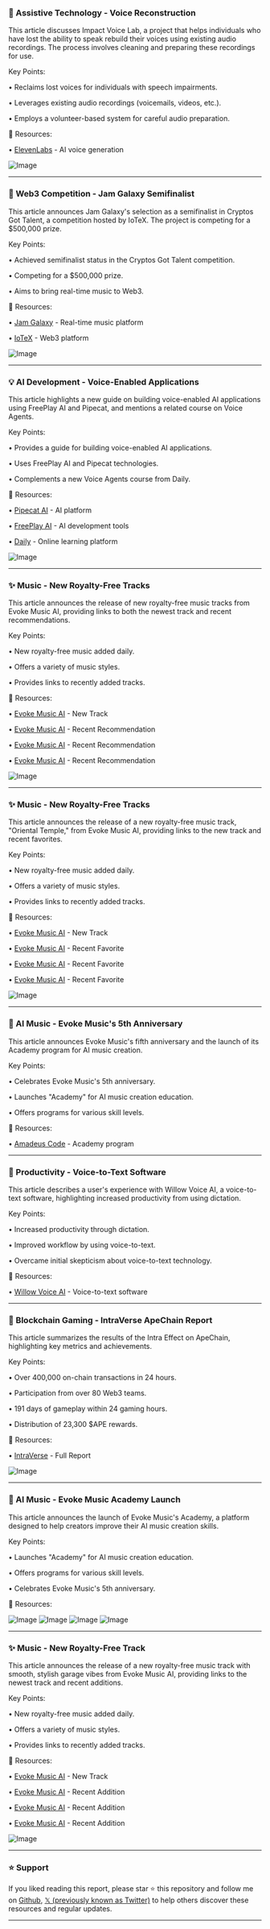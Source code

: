 ### 🤖 Assistive Technology - Voice Reconstruction

This article discusses Impact Voice Lab, a project that helps individuals who have lost the ability to speak rebuild their voices using existing audio recordings.  The process involves cleaning and preparing these recordings for use.

Key Points:

• Reclaims lost voices for individuals with speech impairments.


• Leverages existing audio recordings (voicemails, videos, etc.).


• Employs a volunteer-based system for careful audio preparation.


🔗 Resources:

• [ElevenLabs](https://x.com/elevenlabsio) - AI voice generation


![Image](https://pbs.twimg.com/media/GqhN942WwAAHWqE?format=png&name=small)

---
### 🚀 Web3 Competition - Jam Galaxy Semifinalist

This article announces Jam Galaxy's selection as a semifinalist in Cryptos Got Talent, a competition hosted by IoTeX.  The project is competing for a $500,000 prize.

Key Points:

• Achieved semifinalist status in the Cryptos Got Talent competition.


• Competing for a $500,000 prize.


• Aims to bring real-time music to Web3.


🔗 Resources:

• [Jam Galaxy](https://x.com/TheJamGalaxy) - Real-time music platform


• [IoTeX](https://x.com/iotex_io) -  Web3 platform


![Image](https://pbs.twimg.com/amplify_video_thumb/1919460371670159360/img/Jvn4qEJwJlfsZUqd.jpg)

---
### 💡 AI Development - Voice-Enabled Applications

This article highlights a new guide on building voice-enabled AI applications using FreePlay AI and Pipecat, and mentions a related course on Voice Agents.

Key Points:

• Provides a guide for building voice-enabled AI applications.


• Uses FreePlay AI and Pipecat technologies.


• Complements a new Voice Agents course from Daily.



🔗 Resources:

• [Pipecat AI](https://x.com/pipecat_ai) - AI platform


• [FreePlay AI](https://x.com/freeplay_ai) - AI development tools


• [Daily](https://x.com/Daily) -  Online learning platform


![Image](https://pbs.twimg.com/media/GqXiSAdbIAAlwC5?format=png&name=small)

---
### ✨ Music - New Royalty-Free Tracks

This article announces the release of new royalty-free music tracks from Evoke Music AI,  providing links to both the newest track and recent recommendations.

Key Points:

• New royalty-free music added daily.


• Offers a variety of music styles.


•  Provides links to recently added tracks.


🔗 Resources:

• [Evoke Music AI](https://evokemusic.short.gy/0505) - New Track


• [Evoke Music AI](https://evokemusic.short.gy/0504) - Recent Recommendation


• [Evoke Music AI](https://evokemusic.short.gy/0503) - Recent Recommendation


• [Evoke Music AI](https://evokemusic.short.gy/0502) - Recent Recommendation


![Image](https://pbs.twimg.com/amplify_video_thumb/1919277636095979520/img/HM8uL0qPcZ2uCbZc.jpg)

---
### ✨ Music - New Royalty-Free Tracks

This article announces the release of a new royalty-free music track, "Oriental Temple," from Evoke Music AI,  providing links to the new track and recent favorites.

Key Points:

• New royalty-free music added daily.


• Offers a variety of music styles.


• Provides links to recently added tracks.


🔗 Resources:

• [Evoke Music AI](https://evokemusic.short.gy/0429) - New Track


• [Evoke Music AI](https://evokemusic.short.gy/0428) - Recent Favorite


• [Evoke Music AI](https://evokemusic.short.gy/0427) - Recent Favorite


• [Evoke Music AI](https://evokemusic.short.gy/0426) - Recent Favorite



![Image](https://pbs.twimg.com/amplify_video_thumb/1919277636095979520/img/HM8uL0qPcZ2uCbZc.jpg)

---
### 🚀 AI Music - Evoke Music's 5th Anniversary

This article announces Evoke Music's fifth anniversary and the launch of its Academy program for AI music creation.


Key Points:

• Celebrates Evoke Music's 5th anniversary.


• Launches "Academy" for AI music creation education.


• Offers programs for various skill levels.


🔗 Resources:

• [Amadeus Code](https://AmadeusCodeCS.short.gy/PR0417) - Academy program



---
### 🤖 Productivity - Voice-to-Text Software

This article describes a user's experience with Willow Voice AI, a voice-to-text software, highlighting increased productivity from using dictation.


Key Points:

• Increased productivity through dictation.


• Improved workflow by using voice-to-text.


• Overcame initial skepticism about voice-to-text technology.


🔗 Resources:

• [Willow Voice AI](https://x.com/WillowVoiceAI) - Voice-to-text software


---
### 🚀 Blockchain Gaming - IntraVerse ApeChain Report

This article summarizes the results of the Intra Effect on ApeChain, highlighting key metrics and achievements.


Key Points:

• Over 400,000 on-chain transactions in 24 hours.


• Participation from over 80 Web3 teams.


• 191 days of gameplay within 24 gaming hours.


• Distribution of 23,300 $APE rewards.


🔗 Resources:

• [IntraVerse](http://bit.ly/FormulaAPE_Official_Report) - Full Report


![Image](https://pbs.twimg.com/media/GpuLOmLXwAE8Lw6?format=jpg&name=small)

---
### 🚀 AI Music - Evoke Music Academy Launch

This article announces the launch of Evoke Music's Academy, a platform designed to help creators improve their AI music creation skills.


Key Points:

• Launches "Academy" for AI music creation education.


• Offers programs for various skill levels.


• Celebrates Evoke Music's 5th anniversary.


🔗 Resources:


![Image](https://pbs.twimg.com/media/GpDFqkabUAEIWJD?format=jpg&name=small)
![Image](https://pbs.twimg.com/media/GpDFrpTbAAAiCDg?format=png&name=small)
![Image](https://pbs.twimg.com/media/GpDFss6agAA-Vw_?format=png&name=small)
![Image](https://pbs.twimg.com/media/GpDFtbVaEAA4Oiq?format=jpg&name=small)

---
### ✨ Music - New Royalty-Free Track

This article announces the release of a new royalty-free music track with smooth, stylish garage vibes from Evoke Music AI,  providing links to the newest track and recent additions.

Key Points:

• New royalty-free music added daily.


• Offers a variety of music styles.


• Provides links to recently added tracks.


🔗 Resources:

• [Evoke Music AI](https://evokemusic.short.gy/0427) - New Track


• [Evoke Music AI](https://evokemusic.short.gy/0426) - Recent Addition


• [Evoke Music AI](https://evokemusic.short.gy/0425) - Recent Addition


• [Evoke Music AI](https://evokemusic.short.gy/0424) - Recent Addition


![Image](https://pbs.twimg.com/amplify_video_thumb/1915978249026605058/img/ASoDY1T6junTz0l3.jpg)


---

### ⭐️ Support

If you liked reading this report, please star ⭐️ this repository and follow me on [Github](https://github.com/Drix10), [𝕏 (previously known as Twitter)](https://x.com/DRIX_10_) to help others discover these resources and regular updates.

---